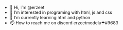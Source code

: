 - 👋 Hi, I’m @erzeet
- 👀 I’m interested in programing with html, js and css
- 🌱 I’m currently learning html and python
- 📫 How to reach me on discord erzeetmodelu☂#9683

<!---
erZeet22/erZeet22 is a ✨ special ✨ repository because its `README.md` (this file) appears on your GitHub profile.
You can click the Preview link to take a look at your changes.
--->
